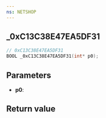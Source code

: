 ```yaml
---
ns: NETSHOP
---
```

## _0xC13C38E47EA5DF31

```c
// 0xC13C38E47EA5DF31
BOOL _0xC13C38E47EA5DF31(int* p0);
```


## Parameters
* **p0**: 

## Return value
